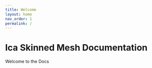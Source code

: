 ```yaml
---
title: Welcome
layout: home
nav_order: 1
permalink: /
---
```


# Ica Skinned Mesh Documentation

Welcome to the Docs